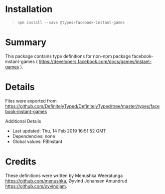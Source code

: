 # Installation
> `npm install --save @types/facebook-instant-games`

# Summary
This package contains type definitions for non-npm package facebook-instant-games ( https://developers.facebook.com/docs/games/instant-games ).

# Details
Files were exported from https://github.com/DefinitelyTyped/DefinitelyTyped/tree/master/types/facebook-instant-games

Additional Details
 * Last updated: Thu, 14 Feb 2019 16:51:52 GMT
 * Dependencies: none
 * Global values: FBInstant

# Credits
These definitions were written by Menushka Weeratunga <https://github.com/menushka>, Øyvind Johansen Amundrud <https://github.com/oyvindjam>.
